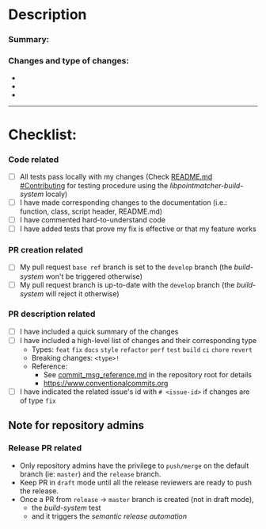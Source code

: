 # Description
### Summary:






### Changes and type of changes:

- 
- 
- 


---

# Checklist:

### Code related
- [ ] All tests pass locally with my changes (Check [README.md #Contributing](https://github.com/norlab-ulaval/libpointmatcher/tree/master#contributing) for testing procedure using the _libpointmatcher-build-system_ localy) 
- [ ] I have made corresponding changes to the documentation (i.e.: function, class, script header,
  README.md)
- [ ] I have commented hard-to-understand code 
- [ ] I have added tests that prove my fix is effective or that my feature works

### PR creation related 
- [ ] My pull request `base ref` branch is set to the `develop` branch (the _build-system_ won't be triggered otherwise) 
- [ ] My pull request branch is up-to-date with the `develop` branch (the _build-system_ will reject it otherwise)

### PR description related 
- [ ] I have included a quick summary of the changes
- [ ] I have included a high-level list of changes and their corresponding type 
  - Types: `feat` `fix` `docs` `style` `refactor` `perf` `test` `build` `ci` `chore` `revert`
  - Breaking changes: `<type>!`
  - Reference: 
    - See [commit_msg_reference.md](https://github.com/norlab-ulaval/libpointmatcher/blob/master/commit_msg_reference.md) in the repository root for details
    - https://www.conventionalcommits.org
- [ ] I have indicated the related issue's id with `# <issue-id>` if changes are of type `fix`

 ## Note for repository admins
 ### Release PR related
- Only repository admins have the privilege to `push/merge` on the default branch (ie: `master`) and the `release` branch.
- Keep PR in `draft` mode until all the release reviewers are ready to push the release. 
- Once a PR from `release` -> `master` branch is created (not in draft mode),  
  - the _build-system_ test
  - and it triggers the _semantic release automation_
